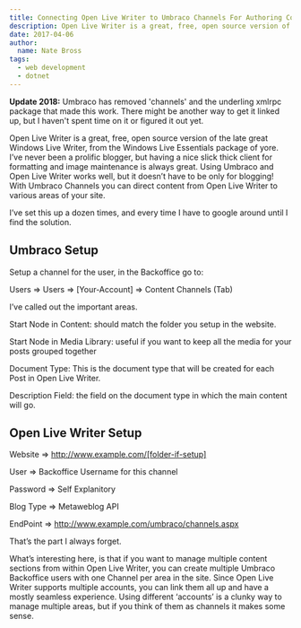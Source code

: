 ```yaml
---
title: Connecting Open Live Writer to Umbraco Channels For Authoring Content or Blog Posts
description: Open Live Writer is a great, free, open source version of the late great Windows Live Writer, from the Windows Live Essentials package of yore
date: 2017-04-06
author: 
  name: Nate Bross
tags: 
  - web development
  - dotnet
---
```

**Update 2018:** Umbraco has removed 'channels' and the underling xmlrpc package that made this work. There might be another way to get it linked up, but I haven't spent time on it or figured it out yet.

Open Live Writer is a great, free, open source version of the late great Windows Live Writer, from the Windows Live Essentials package of yore. I’ve never been a prolific blogger, but having a nice slick thick client for formatting and image maintenance is always great. Using Umbraco and Open Live Writer works well, but it doesn’t have to be only for blogging! With Umbraco Channels you can direct content from Open Live Writer to various areas of your site.

I’ve set this up a dozen times, and every time I have to google around until I find the solution.

## Umbraco Setup

Setup a channel for the user, in the Backoffice go to:

Users => Users => [Your-Account] => Content Channels (Tab)

<content-image 
  src="blog/archive/Open-Live-Writer_a540c8a25e14_8DC4_image_2.png" 
  alt="Open live writer configuration"></content-image>

I’ve called out the important areas.

Start Node in Content: should match the folder you setup in the website.

Start Node in Media Library: useful if you want to keep all the media for your posts grouped together

Document Type: This is the document type that will be created for each Post in Open Live Writer.

Description Field: the field on the document type in which the main content will go.

## Open Live Writer Setup

Website => http://www.example.com/[folder-if-setup]

User => Backoffice Username for this channel

Password => Self Explanitory

Blog Type => Metaweblog API

EndPoint => http://www.example.com/umbraco/channels.aspx 

That’s the part I always forget.

 

What’s interesting here, is that if you want to manage multiple content sections from within Open Live Writer, you can create multiple Umbraco Backoffice users with one Channel per area in the site. Since Open Live Writer supports multiple accounts, you can link them all up and have a mostly seamless experience. Using different ‘accounts’ is a clunky way to manage multiple areas, but if you think of them as channels it makes some sense.
